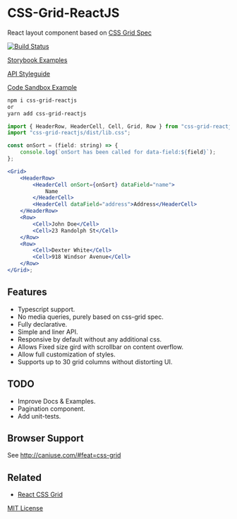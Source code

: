 # CSS-Grid-ReactJS

React layout component based on [CSS Grid Spec](https://www.w3.org/TR/css-grid-2/)

[![Build Status][travis-badge]][travis]

[travis-badge]: https://travis-ci.com/xalisys/css-grid-reactjs.svg?branch=master
[travis]: https://travis-ci.com/github/xalisys/css-grid-reactjs

[Storybook Examples](https://xalisys.github.io/css-grid-reactjs/docs/index.html)

[API Styleguide](https://xalisys.github.io/css-grid-reactjs/styleguide/index.html)

[Code Sandbox Example](https://codesandbox.io/s/exciting-pine-rgxn5?file=/src/App.js)

```sh
npm i css-grid-reactjs
or
yarn add css-grid-reactjs
```

```jsx
import { HeaderRow, HeaderCell, Cell, Grid, Row } from "css-grid-reactjs";
import "css-grid-reactjs/dist/lib.css";

const onSort = (field: string) => {
    console.log(`onSort has been called for data-field:${field}`);
};

<Grid>
    <HeaderRow>
        <HeaderCell onSort={onSort} dataField="name">
            Name
        </HeaderCell>
        <HeaderCell dataField="address">Address</HeaderCell>
    </HeaderRow>
    <Row>
        <Cell>John Doe</Cell>
        <Cell>23 Randolph St</Cell>
    </Row>
    <Row>
        <Cell>Dexter White</Cell>
        <Cell>918 Windsor Avenue</Cell>
    </Row>
</Grid>;
```

## Features

-   Typescript support.
-   No media queries, purely based on css-grid spec.
-   Fully declarative.
-   Simple and liner API.
-   Responsive by default without any additional css.
-   Allows Fixed size gird with scrollbar on content overflow.
-   Allow full customization of styles.
-   Supports up to 30 grid columns without distorting UI.

## TODO

-   Improve Docs & Examples.
-   Pagination component.
-   Add unit-tests.

## Browser Support

See http://caniuse.com/#feat=css-grid

## Related

-   [React CSS Grid](https://github.com/jxnblk/react-css-grid)

[MIT License](LICENSE.md)
